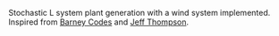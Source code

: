 Stochastic L system plant generation with a wind system implemented.
Inspired from [Barney Codes](https://www.youtube.com/watch?v=3Mu0--aGfqg&t=1s&ab_channel=BarneyCodes) and [Jeff Thompson](https://www.youtube.com/watch?v=mXPlB9l6MOI&t=323s&ab_channel=JeffThompson).
